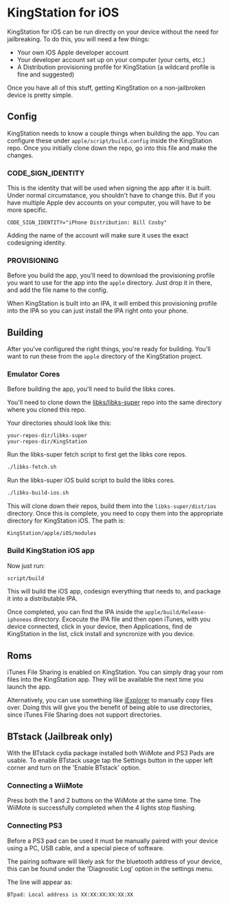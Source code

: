 # KingStation for iOS

KingStation for iOS can be run directly on your device without the need for jailbreaking. To do this, you will need a few things:

* Your own iOS Apple developer account
* Your developer account set up on your computer (your certs, etc.)
* A Distribution provisioning profile for KingStation (a wildcard profile is fine and suggested)

Once you have all of this stuff, getting KingStation on a non-jailbroken device is pretty simple.

## Config

KingStation needs to know a couple things when building the app. You can configure these under `apple/script/build.config` inside the KingStation repo. Once you initially clone down the repo, go into this file and make the changes.

### CODE\_SIGN\_IDENTITY

This is the identity that will be used when signing the app after it is built. Under normal circumstance, you shouldn't have to change this. But if you have multiple Apple dev accounts on your computer, you will have to be more specific.

```
CODE_SIGN_IDENTITY="iPhone Distribution: Bill Cosby"
```

Adding the name of the account will make sure it uses the exact codesigning identity.

### PROVISIONING

Before you build the app, you'll need to download the provisioning profile you want to use for the app into the `apple` directory. Just drop it in there, and add the file name to the config.

When KingStation is built into an IPA, it will embed this provisioning profile into the IPA so you can just install the IPA right onto your phone.


## Building

After you've configured the right things, you're ready for building. You'll want to run these from the `apple` directory of the KingStation project.

### Emulator Cores

Before building the app, you'll need to build the libks cores.

You'll need to clone down the [libks/libks-super](https://github.com/libks/libks-super) repo into the same directory where you cloned this repo.

Your directories should look like this:

```
your-repos-dir/libks-super
your-repos-dir/KingStation
```

Run the libks-super fetch script to first get the libks core repos.

```sh
./libks-fetch.sh
```

Run the libks-super iOS build script to build the libks cores.

```sh
./libks-build-ios.sh
```

This will clone down their repos, build them into the `libks-super/dist/ios` directory. Once this is complete, you need to copy them into the appropriate directory for KingStation iOS. The path is:

`KingStation/apple/iOS/modules`

### Build KingStation iOS app

Now just run:

```sh
script/build
```

This will build the iOS app, codesign everything that needs to, and package it into a distributable IPA.

Once completed, you can find the IPA inside the `apple/build/Release-iphoneos` directory. Excecute the IPA file and then open iTunes, with you device connected, click in your device, then Applications, find de KingStation in the list, click install and syncronize with you device.

## Roms

iTunes File Sharing is enabled on KingStation. You can simply drag your rom files into the KingStation app. They will be available the next time you launch the app.

Alternatively, you can use something like [iExplorer](http://www.macroplant.com/iexplorer) to manually copy files over. Doing this will give you the benefit of being able to use directories, since iTunes File Sharing does not support directories.

## BTstack (Jailbreak only)

With the BTstack cydia package installed both WiiMote and PS3 Pads are usable. To enable BTstack usage tap the Settings button in the upper left corner and turn on the 'Enable BTstack' option.

### Connecting a WiiMote

Press both the 1 and 2 buttons on the WiiMote at the same time. The WiiMote is successfully completed when the 4 lights stop flashing.

### Connecting PS3

Before a PS3 pad can be used it must be manually paired with your device using a PC, USB cable, and a special piece of software.

The pairing software will likely ask for the bluetooth address of your device, this can be found under the 'Diagnostic Log' option in the settings menu.

The line will appear as:
```
BTpad: Local address is XX:XX:XX:XX:XX:XX
```
